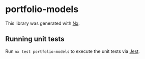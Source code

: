 # portfolio-models

This library was generated with [Nx](https://nx.dev).

## Running unit tests

Run `nx test portfolio-models` to execute the unit tests via [Jest](https://jestjs.io).
